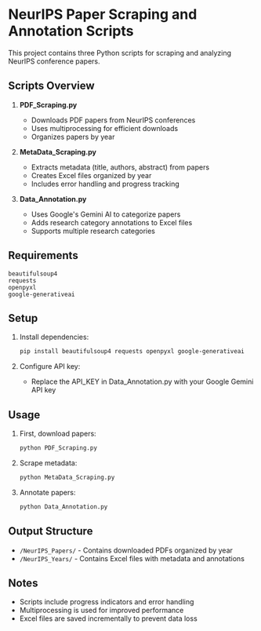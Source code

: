 # NeurIPS Paper Scraping and Annotation Scripts

This project contains three Python scripts for scraping and analyzing NeurIPS conference papers.

## Scripts Overview

1. **PDF_Scraping.py**
   - Downloads PDF papers from NeurIPS conferences
   - Uses multiprocessing for efficient downloads
   - Organizes papers by year

2. **MetaData_Scraping.py**
   - Extracts metadata (title, authors, abstract) from papers
   - Creates Excel files organized by year
   - Includes error handling and progress tracking

3. **Data_Annotation.py**
   - Uses Google's Gemini AI to categorize papers
   - Adds research category annotations to Excel files
   - Supports multiple research categories

## Requirements

```
beautifulsoup4
requests
openpyxl
google-generativeai
```

## Setup

1. Install dependencies:
   ```bash
   pip install beautifulsoup4 requests openpyxl google-generativeai
   ```

2. Configure API key:
   - Replace the API_KEY in Data_Annotation.py with your Google Gemini API key

## Usage

1. First, download papers:
   ```bash
   python PDF_Scraping.py
   ```

2. Scrape metadata:
   ```bash
   python MetaData_Scraping.py
   ```

3. Annotate papers:
   ```bash
   python Data_Annotation.py
   ```

## Output Structure

- `/NeurIPS_Papers/` - Contains downloaded PDFs organized by year
- `/NeurIPS_Years/` - Contains Excel files with metadata and annotations

## Notes

- Scripts include progress indicators and error handling
- Multiprocessing is used for improved performance
- Excel files are saved incrementally to prevent data loss